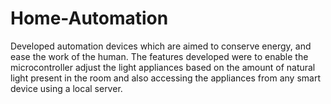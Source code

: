 # Home-Automation
Developed automation devices which are aimed to conserve energy, and ease the work of the human. The features developed were to enable the microcontroller adjust the light appliances based on the amount of natural light present in the room and also accessing the appliances from any smart device using a local server.
